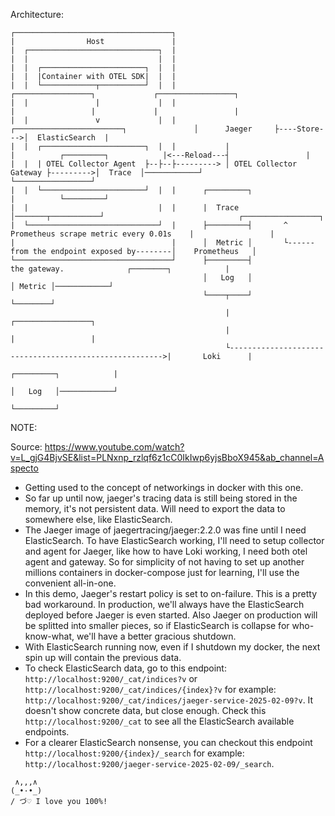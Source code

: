 Architecture:
```
┌───────────────────────────────────┐
|                Host               |
|  ┌─────────────────────────────┐  |
|  |                             |  |
|  |  ┌───────────────────────┐  |  |
|  |  |Container with OTEL SDK|  |  |                                               
|  |  └────────────┬──────────┘  |  |                                                    ┌─────────────────┐             ┌─────────────────┐
|  |               |             |  |                                                    |                 |             |                 |
|  |               v             |  |           ┌────────────────────────┐               │      Jaeger     ├----Store--->│  ElasticSearch  |
|  |  ┌───────────────────────┐  |  |           |                        |          ┌─────────┐            |<---Reload---┤                 |
|  |  | OTEL Collector Agent  ├--├--├---------> │ OTEL Collector Gateway ├--------->│  Trace  │────────────┘             └─────────────────┘
|  |  └───────────────────────┘  |  |      ┌─────────┐                   |          └─────────┘
|  |                             |  |      |  Trace  │───────┬───────────┘                              ┌─────────────────┐
|  └─────────────────────────────┘  |      ├─────────┤       ^  Prometheus scrape metric every 0.01s    |                 |
|                                   |      │  Metric │       └------from the endpoint exposed by--------│    Prometheus   │
└───────────────────────────────────┘      ├─────────┤                    the gateway.              ┌────────┐            |
                                           │   Log   │                                              │ Metric │────────────┘
                                           └────┬────┘                                              └────────┘
                                                |                                                        ┌─────────────────┐
                                                |                                                        |                 |
                                                └------------------------------------------------------->|       Loki      |
                                                                                                    ┌─────────┐            |
                                                                                                    │   Log   │────────────┘
                                                                                                    └─────────┘
```

NOTE:

Source: https://www.youtube.com/watch?v=L_gjG4BjvSE&list=PLNxnp_rzlqf6z1cC0IkIwp6yjsBboX945&ab_channel=Aspecto

- Getting used to the concept of networkings in docker with this one.
- So far up until now, jaeger's tracing data is still being stored in the memory, it's not persistent data. Will need to export the data to somewhere else, like ElasticSearch.
- The Jaeger image of jaegertracing/jaeger:2.2.0 was fine until I need ElasticSearch. To have ElasticSearch working, I'll need to setup collector and agent for Jaeger, like how to have Loki working, I need both otel agent and gateway. So for simplicity of not having to set up another millions containers in docker-compose just for learning, I'll use the convenient all-in-one.
- In this demo, Jaeger's restart policy is set to on-failure. This is a pretty bad workaround. In production, we'll always have the ElasticSearch deployed before Jaeger is even started. Also Jaeger on production will be splitted into smaller pieces, so if ElasticSearch is collapse for who-know-what, we'll have a better gracious shutdown.
- With ElasticSearch running now, even if I shutdown my docker, the next spin up will contain the previous data.
- To check ElasticSearch data, go to this endpoint: `http://localhost:9200/_cat/indices?v` or `http://localhost:9200/_cat/indices/{index}?v` for example: `http://localhost:9200/_cat/indices/jaeger-service-2025-02-09?v`. It doesn't show concrete data, but close enough. Check this `http://localhost:9200/_cat` to see all the ElasticSearch available endpoints.
- For a clearer ElasticSearch nonsense, you can checkout this endpoint `http://localhost:9200/{index}/_search` for example: `http://localhost:9200/jaeger-service-2025-02-09/_search`.

```
 ∧,,,∧
(_•·•_)
/ づ♡ I love you 100%!
```
